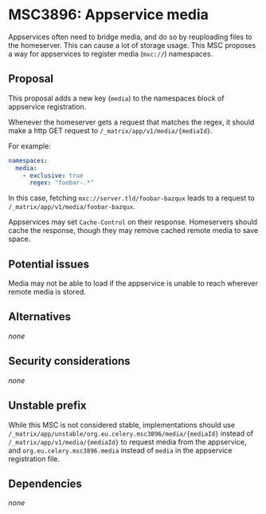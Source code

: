 # MSC3896: Appservice media

Appservices often need to bridge media, and do so by reuploading files to the homeserver. This
can cause a lot of storage usage. This MSC proposes a way for appservices to register media
(`mxc://`) namespaces.

## Proposal

This proposal adds a new key (`media`) to the namespaces block of appservice registration.

Whenever the homeserver gets a request that matches the regex, it should make a http GET request
to `/_matrix/app/v1/media/{mediaId}`.

For example:

```yaml
namespaces:
  media:
    - exclusive: true
      regex: "foobar-.*"
```

In this case, fetching `mxc://server.tld/foobar-bazqux` leads to a request to
`/_matrix/app/v1/media/foobar-bazqux`.

Appservices may set `Cache-Control` on their response. Homeservers should cache the response, though
they may remove cached remote media to save space.

## Potential issues

Media may not be able to load if the appservice is unable to reach wherever remote media is stored.

## Alternatives

*none*

## Security considerations

*none*

## Unstable prefix

While this MSC is not considered stable, implementations should use
`/_matrix/app/unstable/org.eu.celery.msc3896/media/{mediaId}` instead of `/_matrix/app/v1/media/{mediaId}`
to request media from the appservice, and `org.eu.celery.msc3896.media` instead of `media` in the
appservice registration file.

## Dependencies

*none*
